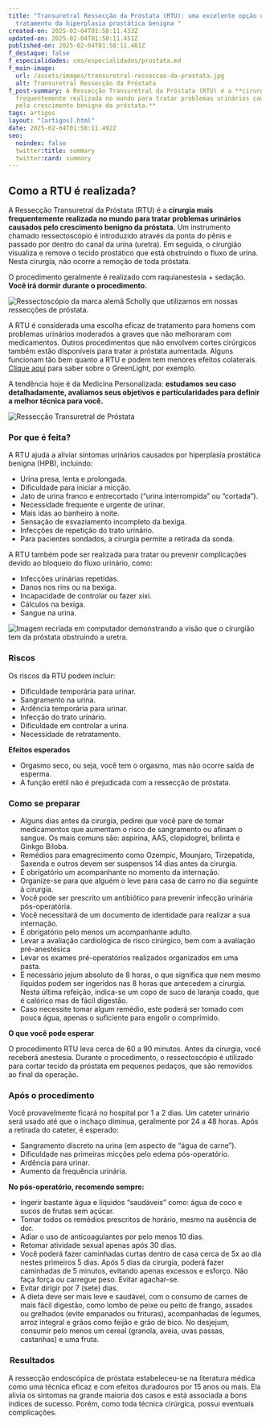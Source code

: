 ```yaml
---
title: "Transuretral Ressecção da Próstata (RTU): uma excelente opção de
  tratamento da hiperplasia prostática benigna "
created-on: 2025-02-04T01:58:11.433Z
updated-on: 2025-02-04T01:58:11.451Z
published-on: 2025-02-04T01:58:11.481Z
f_destaque: false
f_especialidades: cms/especialidades/prostata.md
f_main-image:
  url: /assets/images/transuretral-resseccao-da-prostata.jpg
  alt: Transuretral Ressecção da Próstata
f_post-summary: A Ressecção Transuretral da Próstata (RTU) é a **cirurgia mais
  frequentemente realizada no mundo para tratar problemas urinários causados
  pelo crescimento benigno da próstata.**
tags: artigos
layout: "[artigos].html"
date: 2025-02-04T01:58:11.492Z
seo:
  noindex: false
  twitter:title: summary
  twitter:card: summary
---
```

## Como a RTU é realizada? 

A Ressecção Transuretral da Próstata (RTU) é a **cirurgia mais frequentemente realizada no mundo para tratar problemas urinários causados pelo crescimento benigno da próstata.** Um instrumento chamado ressectoscópio é introduzido através da ponta do pênis e passado por dentro do canal da urina (uretra). Em seguida, o cirurgião visualiza e remove o tecido prostático que está obstruindo o fluxo de urina. Nesta cirurgia, não ocorre a remoção de toda próstata. 

O procedimento geralmente é realizado com raquianestesia + sedação. **Você irá dormir durante o procedimento.** 

![Ressectoscópio da marca alemã Scholly que utilizamos em nossas ressecções de próstata. ](/assets/images/ressectoscópio-da-marca-alemã-scholly-que-utilizamos-em-nossas-ressecções-de-próstata.jpg "Ressectoscópio da marca alemã Scholly que utilizamos em nossas ressecções de próstata. ")

A RTU é considerada uma escolha eficaz de tratamento para homens com problemas urinários moderados a graves que não melhoraram com medicamentos. Outros procedimentos que não envolvem cortes cirúrgicos também estão disponíveis para tratar a próstata aumentada. Alguns funcionam tão bem quanto a RTU e podem tem menores efeitos colaterais. [Clique aqui](https://uroconsult.com.br/artigos/entenda-o-greenlight/) para saber sobre o GreenLight, por exemplo. 

A tendência hoje é da Medicina Personalizada: **estudamos seu caso detalhadamente, avaliamos seus objetivos e particularidades para definir a melhor técnica para você.** 

![Ressecção Transuretral de Próstata](/assets/images/ressecção-transuretral-de-próstata.jpg "Ressecção Transuretral de Próstata")

### Por que é feita? 

A RTU ajuda a aliviar sintomas urinários causados por hiperplasia prostática benigna (HPB), incluindo: 

* Urina presa, lenta e prolongada. 
* Dificuldade para iniciar a micção. 
* Jato de urina franco e entrecortado (“urina interrompida” ou “cortada”). 
* Necessidade frequente e urgente de urinar. 
* Mais idas ao banheiro à noite. 
* Sensação de esvaziamento incompleto da bexiga. 
* Infecções de repetição do trato urinário. 
* Para pacientes sondados, a cirurgia permite a retirada da sonda. 

A RTU também pode ser realizada para tratar ou prevenir complicações devido ao bloqueio do fluxo urinário, como: 

* Infecções urinárias repetidas. 
* Danos nos rins ou na bexiga. 
* Incapacidade de controlar ou fazer xixi. 
* Cálculos na bexiga. 
* Sangue na urina. 

![Imagem recriada em computador demonstrando a visão que o cirurgião tem da próstata obstruindo a uretra. ](/assets/images/imagem-recriada-em-computador-demonstrando-a-visão-que-o-cirurgião-tem-da-próstata-obstruindo-a-uretra-1-.png "Imagem recriada em computador demonstrando a visão que o cirurgião tem da próstata obstruindo a uretra. ")

### Riscos 

Os riscos da RTU podem incluir: 

* Dificuldade temporária para urinar. 
* Sangramento na urina. 
* Ardência temporária para urinar. 
* Infecção do trato urinário. 
* Dificuldade em controlar a urina. 
* Necessidade de retratamento. 

**Efeitos esperados** 

* Orgasmo seco, ou seja, você tem o orgasmo, mas não ocorre saída de esperma. 
* A função erétil não é prejudicada com a ressecção de próstata. 

### Como se preparar 

* Alguns dias antes da cirurgia, pedirei que você pare de tomar medicamentos que aumentam o risco de sangramento ou afinam o sangue. Os mais comuns são: aspirina, AAS, clopidogrel, brilinta e Ginkgo Biloba. 
* Remédios para emagrecimento como Ozempic, Mounjaro, Tirzepatida, Saxenda e outros devem ser suspensos 14 dias antes da cirurgia. 
* É obrigatório um acompanhante no momento da internação. 
* Organize-se para que alguém o leve para casa de carro no dia seguinte à cirurgia. 
* Você pode ser prescrito um antibiótico para prevenir infecção urinária pós-operatória. 
* Você necessitará de um documento de identidade para realizar a sua internação.  
* É obrigatório pelo menos um acompanhante adulto. 
* Levar a avaliação cardiológica de risco cirúrgico, bem com a avaliação pré-anestésica 
* Levar os exames pré-operatórios realizados organizados em uma pasta. 
* É necessário jejum absoluto de 8 horas, o que significa que nem mesmo líquidos podem ser ingeridos nas 8 horas que antecedem a cirurgia. Nesta última refeição, indica-se um copo de suco de laranja coado, que é calórico mas de fácil digestão. 
* Caso necessite tomar algum remédio, este poderá ser tomado com pouca água, apenas o suficiente para engolir o comprimido. 

**O que você pode esperar** 

O procedimento RTU leva cerca de 60 a 90 minutos. Antes da cirurgia, você receberá anestesia. Durante o procedimento, o ressectoscópio é utilizado para cortar tecido da próstata em pequenos pedaços, que são removidos ao final da operação. 

### Após o procedimento 

Você provavelmente ficará no hospital por 1 a 2 dias. Um cateter urinário será usado até que o inchaço diminua, geralmente por 24 a 48 horas. Após a retirada do cateter, é esperado: 

* Sangramento discreto na urina (em aspecto de “água de carne”). 
* Dificuldade nas primeiras micções pelo edema pós-operatório. 
* Ardência para urinar. 
* Aumento da frequência urinária. 

**No pós-operatório, recomendo sempre:** 

* Ingerir bastante água e líquidos “saudáveis” como: água de coco e sucos de frutas sem açúcar. 
* Tomar todos os remédios prescritos de horário, mesmo na ausência de dor. 
* Adiar o uso de anticoagulantes por pelo menos 10 dias. 
* Retomar atividade sexual apenas após 30 dias. 
* Você poderá fazer caminhadas curtas dentro de casa cerca de 5x ao dia nestes primeiros 5 dias. Após 5 dias da cirurgia, poderá fazer caminhadas de 5 minutos, evitando apenas excessos e esforço. Não faça força ou carregue peso. Evitar agachar-se. 
* Evitar dirigir por 7 (sete) dias. 
* A dieta deve ser mais leve e saudável, com o consumo de carnes de mais fácil digestão, como lombo de peixe ou peito de frango, assados ou grelhados (evite empanados ou frituras), acompanhadas de legumes, arroz integral e grãos como feijão e grão de bico. No desjejum, consumir pelo menos um cereal (granola, aveia, uvas passas, castanhas) e uma fruta. 

###  Resultados 

A ressecção endoscópica de próstata estabeleceu-se na literatura médica como uma técnica eficaz e com efeitos duradouros por 15 anos ou mais. Ela alivia os sintomas na grande maioria dos casos e está associada a bons índices de sucesso. Porém, como toda técnica cirúrgica, possui eventuais complicações.